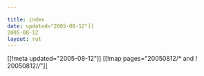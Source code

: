 ```yaml
---

title: index
date: updated="2005-08-12"]]
2005-08-12
layout: rut
---
```


[[!meta updated="2005-08-12"]]
[[!map pages="20050812/* and ! 20050812/*/*"]]
